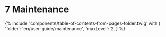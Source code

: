 # 7 Maintenance

{% include 'components/table-of-contents-from-pages-folder.twig' with {
  'folder': 'en/user-guide/maintenance',
  'maxLevel': 2,
} %}
